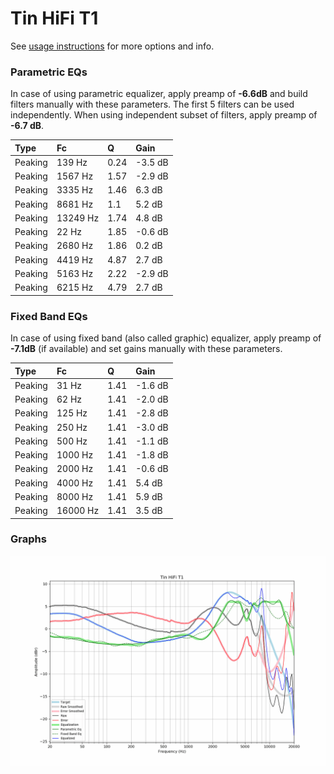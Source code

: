 # Tin HiFi T1
See [usage instructions](https://github.com/jaakkopasanen/AutoEq#usage) for more options and info.

### Parametric EQs
In case of using parametric equalizer, apply preamp of **-6.6dB** and build filters manually
with these parameters. The first 5 filters can be used independently.
When using independent subset of filters, apply preamp of **-6.7 dB**.

| Type    | Fc       |    Q | Gain    |
|:--------|:---------|:-----|:--------|
| Peaking | 139 Hz   | 0.24 | -3.5 dB |
| Peaking | 1567 Hz  | 1.57 | -2.9 dB |
| Peaking | 3335 Hz  | 1.46 | 6.3 dB  |
| Peaking | 8681 Hz  | 1.1  | 5.2 dB  |
| Peaking | 13249 Hz | 1.74 | 4.8 dB  |
| Peaking | 22 Hz    | 1.85 | -0.6 dB |
| Peaking | 2680 Hz  | 1.86 | 0.2 dB  |
| Peaking | 4419 Hz  | 4.87 | 2.7 dB  |
| Peaking | 5163 Hz  | 2.22 | -2.9 dB |
| Peaking | 6215 Hz  | 4.79 | 2.7 dB  |

### Fixed Band EQs
In case of using fixed band (also called graphic) equalizer, apply preamp of **-7.1dB**
(if available) and set gains manually with these parameters.

| Type    | Fc       |    Q | Gain    |
|:--------|:---------|:-----|:--------|
| Peaking | 31 Hz    | 1.41 | -1.6 dB |
| Peaking | 62 Hz    | 1.41 | -2.0 dB |
| Peaking | 125 Hz   | 1.41 | -2.8 dB |
| Peaking | 250 Hz   | 1.41 | -3.0 dB |
| Peaking | 500 Hz   | 1.41 | -1.1 dB |
| Peaking | 1000 Hz  | 1.41 | -1.8 dB |
| Peaking | 2000 Hz  | 1.41 | -0.6 dB |
| Peaking | 4000 Hz  | 1.41 | 5.4 dB  |
| Peaking | 8000 Hz  | 1.41 | 5.9 dB  |
| Peaking | 16000 Hz | 1.41 | 3.5 dB  |

### Graphs
![](./Tin%20HiFi%20T1.png)
